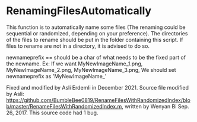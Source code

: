 # RenamingFilesAutomatically

This function is to automatically name some files (The renaming could be 
sequential or randomized, depending on your preference).
The directories of the files to rename should be put in the folder 
containing this script. If files to rename are not in a directory, it is
advised to do so. 

newnameprefix == should be a char of what needs to be the fixed part of
the newname. Ex: If we want MyNewImageName_1.png, MyNewImageName_2.png, 
MyNewImageName_3.png,  We should set newnameprefix as 'MyNewImageName_' 

 Fixed and modified by Asli Erdemli in December 2021. Source file modified by Asli:
 https://github.com/BumbleBee0819/RenameFilesWithRandomizedIndex/blob/master/RenameFilesWithRandomizedIndex.m,
 written by Wenyan Bi Sep. 26, 2017. This source code had 1 bug. 
